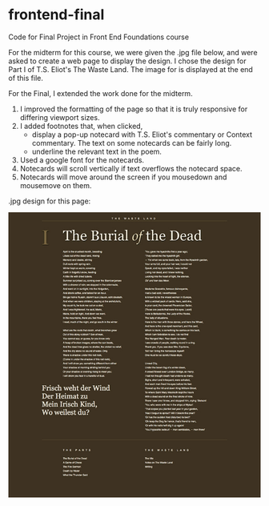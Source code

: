 # frontend-final
Code for Final Project in Front End Foundations course

For the midterm for this course, we were given the .jpg file below, and were asked to create a web page to display the design.  I chose the design for Part I of T.S. Eliot's The Waste Land.  The image for is displayed at the end of this file.

For the Final, I extended the work done for the midterm.  
1) I improved the formatting of the page so that it is truly responsive for differing viewport sizes.
2) I added footnotes that, when clicked, 
      - display a pop-up notecard with T.S. Eliot's commentary or Context commentary.  The text on some notecards can be fairly long.
      - underline the relevant text in the poem.
3) Used a google font for the notecards.
4) Notecards will scroll vertically if text overflows the notecard space.
5) Notecards will move around the screen if you mousedown and mousemove on them.

.jpg design for this page:
<p align="center"><img src="/readme/1-the burial of the dead-small.jpg" /></p>
      
